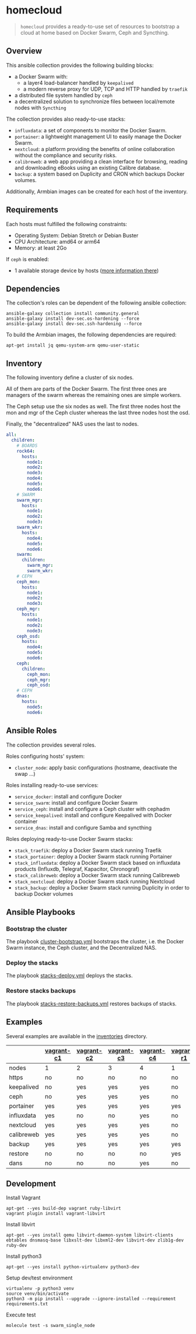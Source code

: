 # homecloud

> `homecloud` provides a ready-to-use set of resources to bootstrap a cloud at home based on Docker Swarm, Ceph and Syncthing.

## Overview

This ansible collection provides the following building blocks:

- a Docker Swarm with:
    - a layer4 load-balancer handled by `keepalived`
    - a modern reverse proxy for UDP, TCP and HTTP handled by `traefik`
- a distributed file system handled by `ceph`
- a decentralized solution to synchronize files between local/remote nodes with `Syncthing`

The collection provides also ready-to-use stacks:

- `influxdata`: a set of components to monitor the Docker Swarm.
- `portainer`: a lightweight management UI to easily manage the Docker Swarm.
- `nextcloud`: a platform providing the benefits of online collaboration without the compliance and security risks.
- `calibreweb`:  a web app providing a clean interface for browsing, reading and downloading eBooks using an existing Calibre database.
- `backup`: a system based on Duplicity and CRON which backups Docker volumes. 

Additionally, Armbian images can be created for each host of the inventory.

## Requirements

Each hosts must fulfilled the following constraints:

- Operating System: Debian Stretch or Debian Buster
- CPU Architecture: amd64 or arm64
- Memory: at least 2Go

If `ceph` is enabled:

- 1 available storage device by hosts ([more information there](https://docs.ceph.com/docs/master/cephadm/install/#deploy-osds))

## Dependencies

The collection's roles can be dependent of the following ansible collection:
```shell script
ansible-galaxy collection install community.general
ansible-galaxy install dev-sec.os-hardening --force
ansible-galaxy install dev-sec.ssh-hardening --force
```

To build the Armbian images, the following dependencies are required:
```shell script
apt-get install jq qemu-system-arm qemu-user-static
```

## Inventory

The following inventory define a cluster of six nodes.

All of them are parts of the Docker Swarm.
The first three ones are managers of the swarm whereas the remaining ones are simple workers.

The Ceph setup use the six nodes as well.
The first three nodes host the mon and mgr of the Ceph cluster whereas the last three nodes host the osd.

Finally, the "decentralized" NAS uses the last to nodes.

```yaml
all:
  children:
    # BOARDS
    rock64:
      hosts:
        node1:
        node2:
        node3:
        node4:
        node5:
        node6:
    # SWARM
    swarm_mgr:
      hosts:
        node1:
        node2:
        node3:
    swarm_wkr:
      hosts:
        node4:
        node5:
        node6:
    swarm:
      children:
        swarm_mgr:
        swarm_wkr:
    # CEPH
    ceph_mon:
      hosts:
        node1:
        node2:
        node3:
    ceph_mgr:
      hosts:
        node1:
        node2:
        node3:
    ceph_osd:
      hosts:
        node4:
        node5:
        node6:
    ceph:
      children:
        ceph_mon:
        ceph_mgr:
        ceph_osd:
    # CEPH
    dnas:
      hosts:
        node5:
        node6:
```

## Ansible Roles

The collection provides several roles.

Roles configuring hosts' system:

- `cluster_node`: apply basic configurations (hostname, deactivate the swap ...)

Roles installing ready-to-use services:

- `service_docker`: install and configure Docker
- `service_swarm`: install and configure Docker Swarm
- `service_ceph`: install and configure a Ceph cluster with cephadm
- `service_keepalived`: install and configure Keepalived with Docker container
- `service_dnas`: install and configure Samba and syncthing

Roles deploying ready-to-use Docker Swarm stacks:

- `stack_traefik`: deploy a Docker Swarm stack running Traefik
- `stack_portainer`: deploy a Docker Swarm stack running Portainer
- `stack_influxdata`: deploy a Docker Swarm stack based on influxdata products (Influxdb, Telegraf, Kapacitor, Chronograf)
- `stack_calibreweb`: deploy a Docker Swarm stack running Calibreweb
- `stack_nextcloud`: deploy a Docker Swarm stack running Nextcloud
- `stack_backup`: deploy a Docker Swarm stack running Duplicity in order to backup Docker volumes

## Ansible Playbooks

### Bootstrap the cluster

The playbook [cluster-bootstrap.yml](playbooks/cluster-bootstrap.yml) bootstraps the cluster, i.e. the Docker Swarm instance, the Ceph cluster, and the Decentralized NAS.

### Deploy the stacks

The playbook [stacks-deploy.yml](playbooks/stacks-deploy.yml) deploys the stacks.

### Restore stacks backups

The playbook [stacks-restore-backups.yml](playbooks/stacks-restore-backup.yml) restores backups of stacks.

## Examples

Several examples are available in the [inventories](./inventories) directory.

| |[vagrant-c1]|[vagrant-c2]|[vagrant-c3]|[vagrant-c4]|[vagrant-r1]|[vagrant-d1]|
|---|---|---|---|---|---|---|
|nodes|1|2|3|4|1|1|
|https|no|no|no|no|no|no|
|keepalived|no|yes|yes|yes|no|no|
|ceph|no|yes|yes|yes|no|no|
|portainer|yes|yes|yes|yes|yes|no|
|influxdata|yes|no|no|yes|no|no|
|nextcloud|yes|yes|yes|yes|no|no|
|calibreweb|yes|yes|yes|yes|no|no|
|backup|yes|yes|yes|yes|yes|no|
|restore|no|no|no|no|yes|no|
|dans|no|no|no|yes|no|yes|

[vagrant-c1]: inventories/vagrant-c1/README.md
[vagrant-c2]: inventories/vagrant-c2/README.md
[vagrant-c3]: inventories/vagrant-c3/README.md
[vagrant-c4]: inventories/vagrant-c4/README.md
[vagrant-r1]: inventories/vagrant-r1/README.md
[vagrant-d1]: inventories/vagrant-d1/README.md

## Development

Install Vagrant
```shell script
apt-get --yes build-dep vagrant ruby-libvirt
vagrant plugin install vagrant-libvirt
```

Install libvirt
```shell script
apt-get --yes install qemu libvirt-daemon-system libvirt-clients ebtables dnsmasq-base libxslt-dev libxml2-dev libvirt-dev zlib1g-dev ruby-dev
```

Install python3
```shell script
apt-get --yes install python-virtualenv python3-dev
```

Setup dev/test environment
```shell script
virtualenv -p python3 venv
source venv/bin/activate
python3 -m pip install --upgrade --ignore-installed --requirement requirements.txt
```

Execute test
```shell script
molecule test -s swarm_single_node
```
